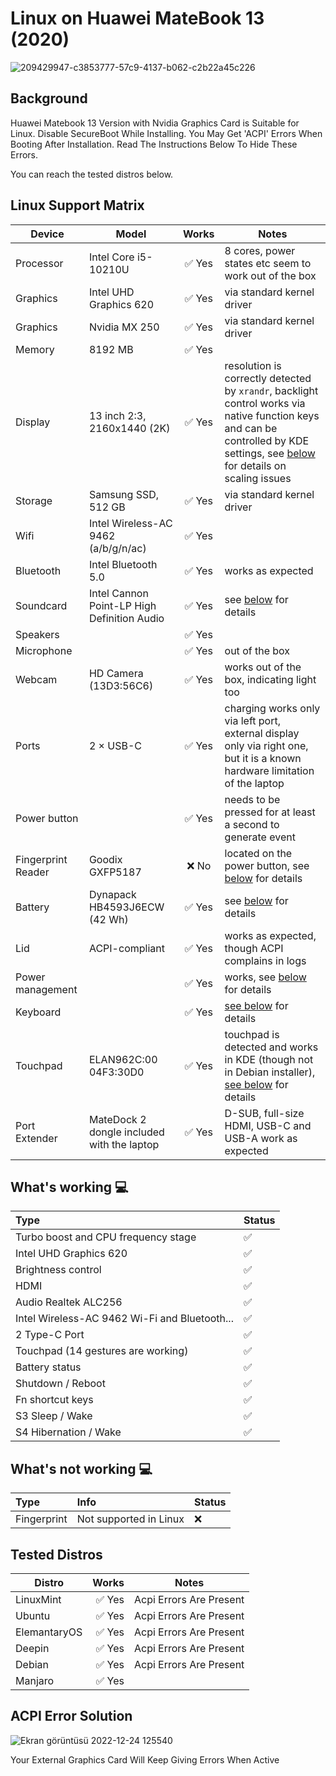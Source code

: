 # Linux on Huawei MateBook 13 (2020)
![209429947-c3853777-57c9-4137-b062-c2b22a45c226](https://user-images.githubusercontent.com/102032847/209430127-24b5b38d-c149-46d6-9f44-977e142dc94e.png)



## Background

Huawei Matebook 13 Version with Nvidia Graphics Card is Suitable for Linux. Disable SecureBoot While Installing. You May Get 'ACPI' Errors When Booting After Installation. Read The Instructions Below To Hide These Errors.

You can reach the tested distros below.


## Linux Support Matrix

| Device | Model |  Works | Notes |
| --- | --- |  :---: | --- |
| Processor | Intel Core i5-10210U | ✅ Yes | 8 cores, power states etc seem to work out of the box |
| Graphics | Intel UHD Graphics 620 | ✅ Yes | via standard kernel driver |
| Graphics | Nvidia MX 250 | ✅ Yes | via standard kernel driver |
| Memory | 8192 MB | ✅ Yes |  |
| Display | 13 inch 2:3, 2160x1440 (2K) | ✅ Yes | resolution is correctly detected by `xrandr`, backlight control works via native function keys and can be controlled by KDE settings, see [below](#display) for details on scaling issues |
| Storage | Samsung SSD, 512 GB | ✅ Yes | via standard kernel driver |
| Wifi | Intel Wireless-AC 9462 (a/b/g/n/ac) | ✅ Yes |
| Bluetooth | Intel Bluetooth 5.0| ✅ Yes | works as expected |
| Soundcard  | Intel Cannon Point-LP High Definition Audio | ✅ Yes  | see [below](#soundcard) for details |
| Speakers  |  | ✅ Yes |  |
| Microphone | | ✅ Yes | out of the box |
| Webcam | HD Camera (13D3:56C6) | ✅ Yes | works out of the box, indicating light too |
| Ports | 2 × USB-C | ✅ Yes | charging works only via left port, external display only via right one, but it is a known hardware limitation of the laptop |
| Power button |  | ✅ Yes | needs to be pressed for at least a second to generate event |
| Fingerprint Reader | Goodix GXFP5187 | ❌ No | located on the power button, see [below](#fingerprint-reader) for details  |
| Battery | Dynapack HB4593J6ECW (42 Wh) | ✅ Yes | see [below](#battery) for details |
| Lid | ACPI-compliant |  ✅ Yes | works as expected, though ACPI complains in logs |
| Power management | | ✅ Yes | works, see [below](#power-management) for details |
| Keyboard |  | ✅ Yes | [see below](#keyboard) for details |
| Touchpad | ELAN962C:00 04F3:30D0 | ✅ Yes | touchpad is detected and works in KDE (though not in Debian installer), [see below](#touchpad) for details |
| Port Extender | MateDock 2 dongle included with the laptop | ✅ Yes | D-SUB, full-size HDMI, USB-C and USB-A work as expected |

## What's working  💻
  
Type | Status
:---------|:---------
Turbo boost and CPU frequency stage |  ✅  
Intel UHD Graphics 620              |  ✅  
Brightness control                  |  ✅  
HDMI                                |  ✅  
Audio Realtek ALC256            |  ✅  
Intel Wireless-AC 9462 Wi-Fi and Bluetooth...         |  ✅  
2 Type-C Port       |  ✅  
Touchpad (14 gestures are working)   |  ✅  
Battery status   |  ✅  
Shutdown / Reboot   |  ✅  
Fn shortcut keys   |  ✅  
S3 Sleep / Wake   |  ✅
S4 Hibernation / Wake   |  ✅

## What's not working 💻
  
Type | Info | Status
:---------|:---------|:----------
Fingerprint | Not supported in Linux | ❌


## Tested Distros

| Distro |Works | Notes |
| --- |----: | --- |
| LinuxMint |✅ Yes | Acpi Errors Are Present |
| Ubuntu |✅ Yes | Acpi Errors Are Present |
| ElemantaryOS |✅ Yes | Acpi Errors Are Present |
| Deepin |✅ Yes | Acpi Errors Are Present  |
| Debian |✅ Yes | Acpi Errors Are Present |
| Manjaro |✅ Yes |  |


## ACPI Error Solution
![Ekran görüntüsü 2022-12-24 125540](https://user-images.githubusercontent.com/102032847/209430793-5218c162-b3d6-4b84-9fac-45c58e085556.png)

Your External Graphics Card Will Keep Giving Errors When Active
